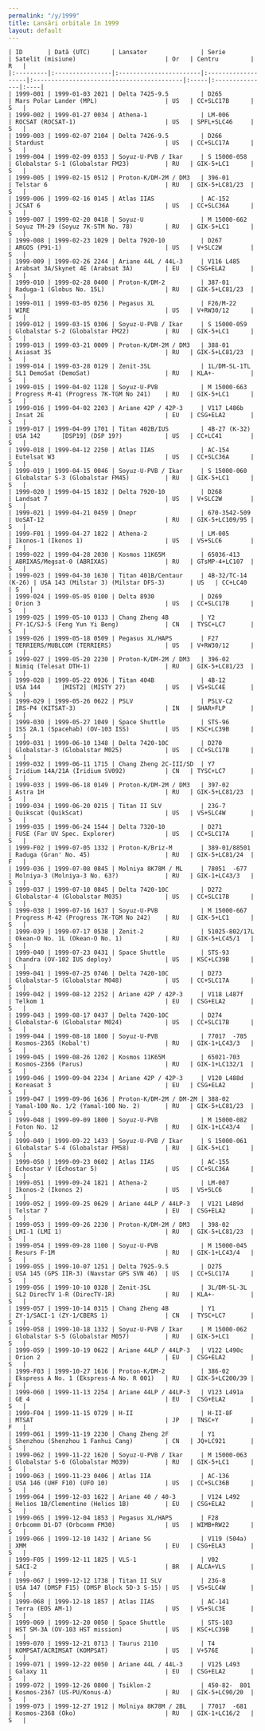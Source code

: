 ```yaml
---
permalink: "/y/1999"
title: Lansări orbitale în 1999
layout: default
---
```


    | ID       | Dată (UTC)      | Lansator               | Serie              | Satelit (misiune)                         | Or   | Centru         | R   |
    |:---------|:----------------|:-----------------------|:-------------------|:------------------------------------------|:-----|:---------------|:----|
    | 1999-001 | 1999-01-03 2021 | Delta 7425-9.5         | D265               | Mars Polar Lander (MPL)                   | US   | CC+SLC17B      | S   |
    | 1999-002 | 1999-01-27 0034 | Athena-1               | LM-006             | ROCSAT (ROCSAT-1)                         | US   | SPFL+SLC46     | S   |
    | 1999-003 | 1999-02-07 2104 | Delta 7426-9.5         | D266               | Stardust                                  | US   | CC+SLC17A      | S   |
    | 1999-004 | 1999-02-09 0353 | Soyuz-U-PVB / Ikar     | S 15000-058        | Globalstar S-1 (Globalstar FM23)          | RU   | GIK-5+LC1      | S   |
    | 1999-005 | 1999-02-15 0512 | Proton-K/DM-2M / DM3   | 396-01             | Telstar 6                                 | RU   | GIK-5+LC81/23  | S   |
    | 1999-006 | 1999-02-16 0145 | Atlas IIAS             | AC-152             | JCSAT 6                                   | US   | CC+SLC36A      | S   |
    | 1999-007 | 1999-02-20 0418 | Soyuz-U                | M 15000-662        | Soyuz TM-29 (Soyuz 7K-STM No. 78)         | RU   | GIK-5+LC1      | S   |
    | 1999-008 | 1999-02-23 1029 | Delta 7920-10          | D267               | ARGOS (P91-1)                             | US   | V+SLC2W        | S   |
    | 1999-009 | 1999-02-26 2244 | Ariane 44L / 44L-3     | V116 L485          | Arabsat 3A/Skynet 4E (Arabsat 3A)         | EU   | CSG+ELA2       | S   |
    | 1999-010 | 1999-02-28 0400 | Proton-K/DM-2          | 387-01             | Raduga-1 (Globus No. 15L)                 | RU   | GIK-5+LC81/23  | S   |
    | 1999-011 | 1999-03-05 0256 | Pegasus XL             | F26/M-22           | WIRE                                      | US   | V+RW30/12      | S   |
    | 1999-012 | 1999-03-15 0306 | Soyuz-U-PVB / Ikar     | S 15000-059        | Globalstar S-2 (Globalstar FM22)          | RU   | GIK-5+LC1      | S   |
    | 1999-013 | 1999-03-21 0009 | Proton-K/DM-2M / DM3   | 388-01             | Asiasat 3S                                | RU   | GIK-5+LC81/23  | S   |
    | 1999-014 | 1999-03-28 0129 | Zenit-3SL              | 1L/DM-SL-1TL       | SL1 DemoSat (DemoSat)                     | RU   | KLA+-          | S   |
    | 1999-015 | 1999-04-02 1128 | Soyuz-U-PVB            | M 15000-663        | Progress M-41 (Progress 7K-TGM No 241)    | RU   | GIK-5+LC1      | S   |
    | 1999-016 | 1999-04-02 2203 | Ariane 42P / 42P-3     | V117 L486b         | Insat 2E                                  | EU   | CSG+ELA2       | S   |
    | 1999-017 | 1999-04-09 1701 | Titan 402B/IUS         | 4B-27 (K-32)       | USA 142      [DSP19] (DSP 19?)            | US   | CC+LC41        | S   |
    | 1999-018 | 1999-04-12 2250 | Atlas IIAS             | AC-154             | Eutelsat W3                               | US   | CC+SLC36A      | S   |
    | 1999-019 | 1999-04-15 0046 | Soyuz-U-PVB / Ikar     | S 15000-060        | Globalstar S-3 (Globalstar FM45)          | RU   | GIK-5+LC1      | S   |
    | 1999-020 | 1999-04-15 1832 | Delta 7920-10          | D268               | Landsat 7                                 | US   | V+SLC2W        | S   |
    | 1999-021 | 1999-04-21 0459 | Dnepr                  | 670-3542-509       | UoSAT-12                                  | RU   | GIK-5+LC109/95 | S   |
    | 1999-F01 | 1999-04-27 1822 | Athena-2               | LM-005             | Ikonos-1 (Ikonos 1)                       | US   | VS+SLC6        | F   |
    | 1999-022 | 1999-04-28 2030 | Kosmos 11K65M          | 65036-413          | ABRIXAS/Megsat-0 (ABRIXAS)                | RU   | GTsMP-4+LC107  | S   |
    | 1999-023 | 1999-04-30 1630 | Titan 401B/Centaur     | 4B-32/TC-14 (K-26) | USA 143 (Milstar 3) (Milstar DFS-3)       | US   | CC+LC40        | S   |
    | 1999-024 | 1999-05-05 0100 | Delta 8930             | D269               | Orion 3                                   | US   | CC+SLC17B      | S   |
    | 1999-025 | 1999-05-10 0133 | Chang Zheng 4B         | Y2                 | FY-1C/SJ-5 (Feng Yun Yi Beng)             | CN   | TYSC+LC7       | S   |
    | 1999-026 | 1999-05-18 0509 | Pegasus XL/HAPS        | F27                | TERRIERS/MUBLCOM (TERRIERS)               | US   | V+RW30/12      | S   |
    | 1999-027 | 1999-05-20 2230 | Proton-K/DM-2M / DM3   | 396-02             | Nimiq (Telesat DTH-1)                     | RU   | GIK-5+LC81/23  | S   |
    | 1999-028 | 1999-05-22 0936 | Titan 404B             | 4B-12              | USA 144      [MIST2] (MISTY 2?)           | US   | VS+SLC4E       | S   |
    | 1999-029 | 1999-05-26 0622 | PSLV                   | PSLV-C2            | IRS-P4 (KITSAT-3)                         | IN   | SHAR+FLP       | S   |
    | 1999-030 | 1999-05-27 1049 | Space Shuttle          | STS-96             | ISS 2A.1 (Spacehab) (OV-103 ISS)          | US   | KSC+LC39B      | S   |
    | 1999-031 | 1999-06-10 1348 | Delta 7420-10C         | D270               | Globalstar-3 (Globalstar M025)            | US   | CC+SLC17B      | S   |
    | 1999-032 | 1999-06-11 1715 | Chang Zheng 2C-III/SD  | Y7                 | Iridium 14A/21A (Iridium SV092)           | CN   | TYSC+LC7       | S   |
    | 1999-033 | 1999-06-18 0149 | Proton-K/DM-2M / DM3   | 397-02             | Astra 1H                                  | RU   | GIK-5+LC81/23  | S   |
    | 1999-034 | 1999-06-20 0215 | Titan II SLV           | 23G-7              | Quikscat (QuikScat)                       | US   | VS+SLC4W       | S   |
    | 1999-035 | 1999-06-24 1544 | Delta 7320-10          | D271               | FUSE (Far UV Spec. Explorer)              | US   | CC+SLC17A      | S   |
    | 1999-F02 | 1999-07-05 1332 | Proton-K/Briz-M        | 389-01/88501       | Raduga (Gran' No. 45)                     | RU   | GIK-5+LC81/24  | F   |
    | 1999-036 | 1999-07-08 0845 | Molniya 8K78M / ML     | 78051  -677        | Molniya-3 (Molniya-3 No. 63?)             | RU   | GIK-1+LC43/3   | S   |
    | 1999-037 | 1999-07-10 0845 | Delta 7420-10C         | D272               | Globalstar-4 (Globalstar M035)            | US   | CC+SLC17B      | S   |
    | 1999-038 | 1999-07-16 1637 | Soyuz-U-PVB            | M 15000-667        | Progress M-42 (Progress 7K-TGM No 242)    | RU   | GIK-5+LC1      | S   |
    | 1999-039 | 1999-07-17 0538 | Zenit-2                | 51025-802/17L      | Okean-O No. 1L (Okean-O No. 1)            | RU   | GIK-5+LC45/1   | S   |
    | 1999-040 | 1999-07-23 0431 | Space Shuttle          | STS-93             | Chandra (OV-102 IUS deploy)               | US   | KSC+LC39B      | S   |
    | 1999-041 | 1999-07-25 0746 | Delta 7420-10C         | D273               | Globalstar-5 (Globalstar M048)            | US   | CC+SLC17A      | S   |
    | 1999-042 | 1999-08-12 2252 | Ariane 42P / 42P-3     | V118 L487f         | Telkom 1                                  | EU   | CSG+ELA2       | S   |
    | 1999-043 | 1999-08-17 0437 | Delta 7420-10C         | D274               | Globalstar-6 (Globalstar M024)            | US   | CC+SLC17B      | S   |
    | 1999-044 | 1999-08-18 1800 | Soyuz-U-PVB            | 77017  -785        | Kosmos-2365 (Kobal't)                     | RU   | GIK-1+LC43/3   | S   |
    | 1999-045 | 1999-08-26 1202 | Kosmos 11K65M          | 65021-703          | Kosmos-2366 (Parus)                       | RU   | GIK-1+LC132/1  | S   |
    | 1999-046 | 1999-09-04 2234 | Ariane 42P / 42P-3     | V120 L488d         | Koreasat 3                                | EU   | CSG+ELA2       | S   |
    | 1999-047 | 1999-09-06 1636 | Proton-K/DM-2M / DM-2M | 388-02             | Yamal-100 No. 1/2 (Yamal-100 No. 2)       | RU   | GIK-5+LC81/23  | S   |
    | 1999-048 | 1999-09-09 1800 | Soyuz-U-PVB            | M 15000-082        | Foton No. 12                              | RU   | GIK-1+LC43/4   | S   |
    | 1999-049 | 1999-09-22 1433 | Soyuz-U-PVB / Ikar     | S 15000-061        | Globalstar S-4 (Globalstar FM58)          | RU   | GIK-5+LC1      | S   |
    | 1999-050 | 1999-09-23 0602 | Atlas IIAS             | AC-155             | Echostar V (Echostar 5)                   | US   | CC+SLC36A      | S   |
    | 1999-051 | 1999-09-24 1821 | Athena-2               | LM-007             | Ikonos-2 (Ikonos 2)                       | US   | VS+SLC6        | S   |
    | 1999-052 | 1999-09-25 0629 | Ariane 44LP / 44LP-3   | V121 L489d         | Telstar 7                                 | EU   | CSG+ELA2       | S   |
    | 1999-053 | 1999-09-26 2230 | Proton-K/DM-2M / DM3   | 398-02             | LMI-1 (LMI 1)                             | RU   | GIK-5+LC81/23  | S   |
    | 1999-054 | 1999-09-28 1100 | Soyuz-U-PVB            | M 15000-045        | Resurs F-1M                               | RU   | GIK-1+LC43/4   | S   |
    | 1999-055 | 1999-10-07 1251 | Delta 7925-9.5         | D275               | USA 145 (GPS IIR-3) (Navstar GPS SVN 46)  | US   | CC+SLC17A      | S   |
    | 1999-056 | 1999-10-10 0328 | Zenit-3SL              | 3L/DM-SL-3L        | SL2 DirecTV 1-R (DirecTV-1R)              | RU   | KLA+-          | S   |
    | 1999-057 | 1999-10-14 0315 | Chang Zheng 4B         | Y1                 | ZY-1/SACI-1 (ZY-1/CBERS 1)                | CN   | TYSC+LC7       | S   |
    | 1999-058 | 1999-10-18 1332 | Soyuz-U-PVB / Ikar     | M 15000-062        | Globalstar S-5 (Globalstar M057)          | RU   | GIK-5+LC1      | S   |
    | 1999-059 | 1999-10-19 0622 | Ariane 44LP / 44LP-3   | V122 L490c         | Orion 2                                   | EU   | CSG+ELA2       | S   |
    | 1999-F03 | 1999-10-27 1616 | Proton-K/DM-2          | 386-02             | Ekspress A No. 1 (Ekspress-A No. R 001)   | RU   | GIK-5+LC200/39 | F   |
    | 1999-060 | 1999-11-13 2254 | Ariane 44LP / 44LP-3   | V123 L491a         | GE 4                                      | EU   | CSG+ELA2       | S   |
    | 1999-F04 | 1999-11-15 0729 | H-II                   | H-II-8F            | MTSAT                                     | JP   | TNSC+Y         | F   |
    | 1999-061 | 1999-11-19 2230 | Chang Zheng 2F         | Y1                 | Shenzhou (Shenzhou 1 Fanhui Cang)         | CN   | JQ+LC921       | S   |
    | 1999-062 | 1999-11-22 1620 | Soyuz-U-PVB / Ikar     | M 15000-063        | Globalstar S-6 (Globalstar M039)          | RU   | GIK-5+LC1      | S   |
    | 1999-063 | 1999-11-23 0406 | Atlas IIA              | AC-136             | USA 146 (UHF F10) (UFO 10)                | US   | CC+SLC36B      | S   |
    | 1999-064 | 1999-12-03 1622 | Ariane 40 / 40-3       | V124 L492          | Helios 1B/Clementine (Helios 1B)          | EU   | CSG+ELA2       | S   |
    | 1999-065 | 1999-12-04 1853 | Pegasus XL/HAPS        | F28                | Orbcomm D1-D7 (Orbcomm FM30)              | US   | WIMB+RW22      | S   |
    | 1999-066 | 1999-12-10 1432 | Ariane 5G              | V119 (504a)        | XMM                                       | EU   | CSG+ELA3       | S   |
    | 1999-F05 | 1999-12-11 1825 | VLS-1                  | V02                | SACI-2                                    | BR   | ALCA+VLS       | F   |
    | 1999-067 | 1999-12-12 1738 | Titan II SLV           | 23G-8              | USA 147 (DMSP F15) (DMSP Block 5D-3 S-15) | US   | VS+SLC4W       | S   |
    | 1999-068 | 1999-12-18 1857 | Atlas IIAS             | AC-141             | Terra (EOS AM-1)                          | US   | VS+SLC3E       | S   |
    | 1999-069 | 1999-12-20 0050 | Space Shuttle          | STS-103            | HST SM-3A (OV-103 HST mission)            | US   | KSC+LC39B      | S   |
    | 1999-070 | 1999-12-21 0713 | Taurus 2110            | T4                 | KOMPSAT/ACRIMSAT (KOMPSAT)                | US   | V+576E         | S   |
    | 1999-071 | 1999-12-22 0050 | Ariane 44L / 44L-3     | V125 L493          | Galaxy 11                                 | EU   | CSG+ELA2       | S   |
    | 1999-072 | 1999-12-26 0800 | Tsiklon-2              | 450-82-  801       | Kosmos-2367 (US-PU/Konus-A)               | RU   | GIK-5+LC90/20  | S   |
    | 1999-073 | 1999-12-27 1912 | Molniya 8K78M / 2BL    | 77017  -681        | Kosmos-2368 (Oko)                         | RU   | GIK-1+LC16/2   | S   |

